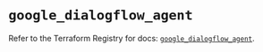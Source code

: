 # `google_dialogflow_agent`

Refer to the Terraform Registry for docs: [`google_dialogflow_agent`](https://registry.terraform.io/providers/hashicorp/google-beta/6.49.0/docs/resources/google_dialogflow_agent).
